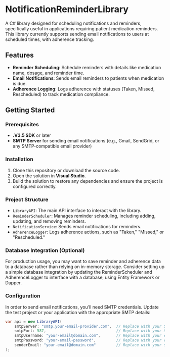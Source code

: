 # NotificationReminderLibrary

A C# library designed for scheduling notifications and reminders, specifically useful in applications requiring patient medication reminders. This library currently supports sending email notifications to users at scheduled times, with adherence tracking.

## Features

- **Reminder Scheduling**: Schedule reminders with details like medication name, dosage, and reminder time.
- **Email Notifications**: Sends email reminders to patients when medication is due.
- **Adherence Logging**: Logs adherence with statuses (Taken, Missed, Rescheduled) to track medication compliance.

## Getting Started

### Prerequisites

- **.V3.5 SDK** or later
- **SMTP Server** for sending email notifications (e.g., Gmail, SendGrid, or any SMTP-compatible email provider)

### Installation

1. Clone this repository or download the source code.
2. Open the solution in **Visual Studio**.
3. Build the solution to restore any dependencies and ensure the project is configured correctly.

### Project Structure

- `LibraryAPI`: The main API interface to interact with the library.
- `ReminderScheduler`: Manages reminder scheduling, including adding, updating, and removing reminders.
- `NotificationService`: Sends email notifications for reminders.
- `AdherenceLogger`: Logs adherence actions, such as "Taken," "Missed," or "Rescheduled."

### Database Integration (Optional)
For production usage, you may want to save reminder and adherence data to a database rather than relying on in-memory storage. Consider setting up a simple database integration by updating the ReminderScheduler and AdherenceLogger to interface with a database, using Entity Framework or Dapper.

### Configuration

In order to send email notifications, you’ll need SMTP credentials. Update the test project or your application with the appropriate SMTP details:

```csharp
var api = new LibraryAPI(
    smtpServer: "smtp.your-email-provider.com",  // Replace with your SMTP server
    smtpPort: 587,                               // Replace with your SMTP port
    smtpUsername: "your-email@domain.com",       // Replace with your email
    smtpPassword: "your-email-password",         // Replace with your email password
    senderEmail: "your-email@domain.com"         // Replace with your sender email
);
